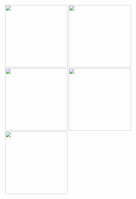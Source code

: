 

<img src="https://user-images.githubusercontent.com/121868184/233374845-9435df46-f127-4b4e-9a21-57bc722ebafd.png" width="200px">  <img src="https://user-images.githubusercontent.com/121868184/233374868-634b7c02-452b-4062-ab0e-09606ecd9f2d.png" width="200px">  <img src="https://user-images.githubusercontent.com/121868184/233374901-732aaea0-1948-43ae-ae16-27101a62bd5b.png" width="200px">  <img src="https://user-images.githubusercontent.com/121868184/233374907-346ee06c-4518-4840-99df-cdca1d2d1795.png" width="200px">  <img src="https://user-images.githubusercontent.com/121868184/233374933-3b763892-4f4d-4f43-8528-696912140651.png" width="200px">  
